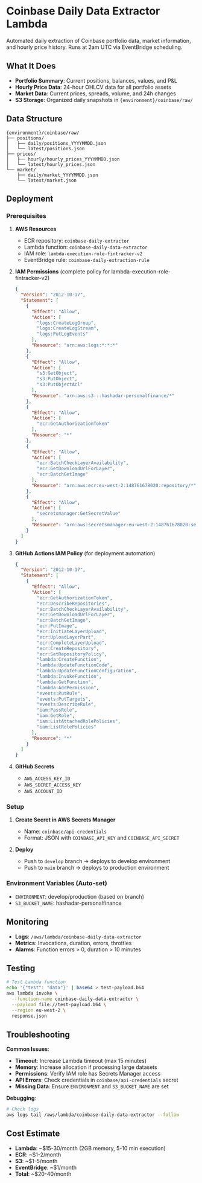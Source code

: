 # Coinbase Daily Data Extractor Lambda

Automated daily extraction of Coinbase portfolio data, market information, and hourly price history. Runs at 2am UTC via EventBridge scheduling.

## What It Does

- **Portfolio Summary**: Current positions, balances, values, and P&L
- **Hourly Price Data**: 24-hour OHLCV data for all portfolio assets  
- **Market Data**: Current prices, spreads, volume, and 24h changes
- **S3 Storage**: Organized daily snapshots in `{environment}/coinbase/raw/`

## Data Structure

```
{environment}/coinbase/raw/
├── positions/
│   ├── daily/positions_YYYYMMDD.json
│   └── latest/positions.json
├── prices/
│   ├── hourly/hourly_prices_YYYYMMDD.json
│   └── latest/hourly_prices.json
└── market/
    ├── daily/market_YYYYMMDD.json
    └── latest/market.json
```

## Deployment

### Prerequisites

1. **AWS Resources**
   - ECR repository: `coinbase-daily-extractor`
   - Lambda function: `coinbase-daily-data-extractor`
   - IAM role: `lambda-execution-role-fintracker-v2`
   - EventBridge rule: `coinbase-daily-extraction-rule`

2. **IAM Permissions** (complete policy for lambda-execution-role-fintracker-v2)
   ```json
   {
     "Version": "2012-10-17",
     "Statement": [
       {
         "Effect": "Allow",
         "Action": [
           "logs:CreateLogGroup",
           "logs:CreateLogStream",
           "logs:PutLogEvents"
         ],
         "Resource": "arn:aws:logs:*:*:*"
       },
       {
         "Effect": "Allow",
         "Action": [
           "s3:GetObject",
           "s3:PutObject",
           "s3:PutObjectAcl"
         ],
         "Resource": "arn:aws:s3:::hashadar-personalfinance/*"
       },
       {
         "Effect": "Allow",
         "Action": [
           "ecr:GetAuthorizationToken"
         ],
         "Resource": "*"
       },
       {
         "Effect": "Allow",
         "Action": [
           "ecr:BatchCheckLayerAvailability",
           "ecr:GetDownloadUrlForLayer",
           "ecr:BatchGetImage"
         ],
         "Resource": "arn:aws:ecr:eu-west-2:148761678020:repository/*"
       },
       {
         "Effect": "Allow",
         "Action": [
           "secretsmanager:GetSecretValue"
         ],
         "Resource": "arn:aws:secretsmanager:eu-west-2:148761678020:secret:coinbase/api-credentials-*"
       }
     ]
   }
   ```

3. **GitHub Actions IAM Policy** (for deployment automation)
   ```json
   {
     "Version": "2012-10-17",
     "Statement": [
       {
         "Effect": "Allow",
         "Action": [
           "ecr:GetAuthorizationToken",
           "ecr:DescribeRepositories",
           "ecr:BatchCheckLayerAvailability",
           "ecr:GetDownloadUrlForLayer",
           "ecr:BatchGetImage",
           "ecr:PutImage",
           "ecr:InitiateLayerUpload",
           "ecr:UploadLayerPart",
           "ecr:CompleteLayerUpload",
           "ecr:CreateRepository",
           "ecr:SetRepositoryPolicy",
           "lambda:CreateFunction",
           "lambda:UpdateFunctionCode",
           "lambda:UpdateFunctionConfiguration",
           "lambda:InvokeFunction",
           "lambda:GetFunction",
           "lambda:AddPermission",
           "events:PutRule",
           "events:PutTargets",
           "events:DescribeRule",
           "iam:PassRole",
           "iam:GetRole",
           "iam:ListAttachedRolePolicies",
           "iam:ListRolePolicies"
         ],
         "Resource": "*"
       }
     ]
   }
   ```

3. **GitHub Secrets**
   - `AWS_ACCESS_KEY_ID`
   - `AWS_SECRET_ACCESS_KEY` 
   - `AWS_ACCOUNT_ID`

### Setup

1. **Create Secret in AWS Secrets Manager**
   - Name: `coinbase/api-credentials`
   - Format: JSON with `COINBASE_API_KEY` and `COINBASE_API_SECRET`

2. **Deploy**
   - Push to `develop` branch → deploys to develop environment
   - Push to `main` branch → deploys to production environment

### Environment Variables (Auto-set)
- `ENVIRONMENT`: develop/production (based on branch)
- `S3_BUCKET_NAME`: hashadar-personalfinance

## Monitoring

- **Logs**: `/aws/lambda/coinbase-daily-data-extractor`
- **Metrics**: Invocations, duration, errors, throttles
- **Alarms**: Function errors > 0, duration > 10 minutes

## Testing

```bash
# Test Lambda function
echo '{"test": "data"}' | base64 > test-payload.b64
aws lambda invoke \
  --function-name coinbase-daily-data-extractor \
  --payload file://test-payload.b64 \
  --region eu-west-2 \
  response.json
```

## Troubleshooting

**Common Issues**:
- **Timeout**: Increase Lambda timeout (max 15 minutes)
- **Memory**: Increase allocation if processing large datasets
- **Permissions**: Verify IAM role has Secrets Manager access
- **API Errors**: Check credentials in `coinbase/api-credentials` secret
- **Missing Data**: Ensure `ENVIRONMENT` and `S3_BUCKET_NAME` are set

**Debugging**:
```bash
# Check logs
aws logs tail /aws/lambda/coinbase-daily-data-extractor --follow
```

## Cost Estimate

- **Lambda**: ~$15-30/month (2GB memory, 5-10 min execution)
- **ECR**: ~$1-2/month
- **S3**: ~$1-5/month  
- **EventBridge**: ~$1/month
- **Total**: ~$20-40/month 